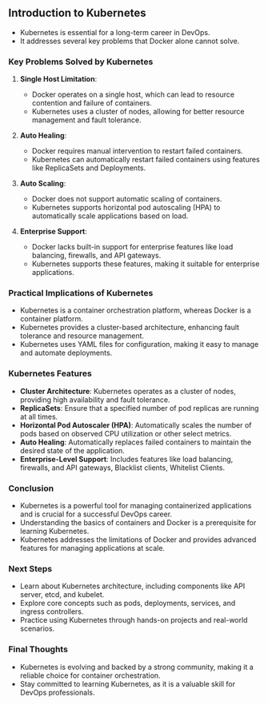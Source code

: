


## Introduction to Kubernetes
- Kubernetes is essential for a long-term career in DevOps.
- It addresses several key problems that Docker alone cannot solve.

### Key Problems Solved by Kubernetes
1. **Single Host Limitation**:
    - Docker operates on a single host, which can lead to resource contention and failure of containers.
    - Kubernetes uses a cluster of nodes, allowing for better resource management and fault tolerance.

2. **Auto Healing**:
    - Docker requires manual intervention to restart failed containers.
    - Kubernetes can automatically restart failed containers using features like ReplicaSets and Deployments.

3. **Auto Scaling**:
    - Docker does not support automatic scaling of containers.
    - Kubernetes supports horizontal pod autoscaling (HPA) to automatically scale applications based on load.

4. **Enterprise Support**:
    - Docker lacks built-in support for enterprise features like load balancing, firewalls, and API gateways.
    - Kubernetes supports these features, making it suitable for enterprise applications.

### Practical Implications of Kubernetes
- Kubernetes is a container orchestration platform, whereas Docker is a container platform.
- Kubernetes provides a cluster-based architecture, enhancing fault tolerance and resource management.
- Kubernetes uses YAML files for configuration, making it easy to manage and automate deployments.

### Kubernetes Features
- **Cluster Architecture**: Kubernetes operates as a cluster of nodes, providing high availability and fault tolerance.
- **ReplicaSets**: Ensure that a specified number of pod replicas are running at all times.
- **Horizontal Pod Autoscaler (HPA)**: Automatically scales the number of pods based on observed CPU utilization or other select metrics.
- **Auto Healing**: Automatically replaces failed containers to maintain the desired state of the application.
- **Enterprise-Level Support**: Includes features like load balancing, firewalls, and API gateways, Blacklist clients, Whitelist Clients.

### Conclusion
- Kubernetes is a powerful tool for managing containerized applications and is crucial for a successful DevOps career.
- Understanding the basics of containers and Docker is a prerequisite for learning Kubernetes.
- Kubernetes addresses the limitations of Docker and provides advanced features for managing applications at scale.

### Next Steps
- Learn about Kubernetes architecture, including components like API server, etcd, and kubelet.
- Explore core concepts such as pods, deployments, services, and ingress controllers.
- Practice using Kubernetes through hands-on projects and real-world scenarios.

### Final Thoughts
- Kubernetes is evolving and backed by a strong community, making it a reliable choice for container orchestration.
- Stay committed to learning Kubernetes, as it is a valuable skill for DevOps professionals.
